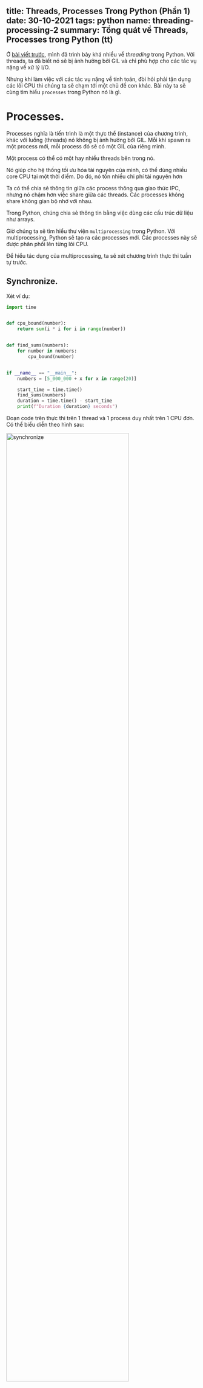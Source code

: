 title: Threads, Processes Trong Python (Phần 1)
date: 30-10-2021
tags: python
name: threading-processing-2
summary: Tổng quát về Threads, Processes trong Python (tt)
---------------------------------------------------------------

Ở [bài viết trước](https://tranvietphuoc.github.io/posts/threading-processing-1.html), mình đã trình bày khá nhiều về *threading* trong Python.
Với threads, ta đã biết nó sẽ bị ảnh hưởng bởi GIL và chỉ phù hợp cho các tác vụ nặng về xử lý I/O.

Nhưng khi làm việc với các tác vụ nặng về tính toán, đòi hỏi phải tận dụng các lõi CPU thì chúng ta sẽ chạm tới một chủ đề con khác.
Bài này ta sẽ cùng tìm hiểu `processes` trong Python nó là gì.


# Processes.

Processes nghĩa là tiến trình là một thực thể (instance) của chương trình, khác với luồng (threads) nó không bị ảnh hưởng bởi GIL.
Mỗi khi spawn ra một process mới, mỗi process đó sẽ có một GIL của riêng mình.

Một process có thể có một hay nhiều threads bên trong nó.

Nó giúp cho hệ thống tối ưu hóa tài nguyên của mình, có thể dùng nhiều core CPU tại một thời điểm. Do đó, nó tốn nhiều chi phí tài nguyên hơn

Ta có thể chia sẻ thông tin giữa các process thông qua giao thức IPC, nhưng nó chậm hơn việc share giữa các threads.
Các processes không share không gian bộ nhớ với nhau.

Trong Python, chúng chia sẻ thông tin bằng việc dùng các cấu trúc dữ liệu như arrays.

Giờ chúng ta sẽ tìm hiểu thư viện `multiprocessing` trong Python. Với multiprocessing, Python sẽ tạo ra các processes mới. Các processes này
sẽ được phân phối lên từng lõi CPU.

Để hiểu tác dụng của multiprocessing, ta sẽ xét chương trình thực thi tuần tự trước.

## Synchronize.

Xét ví dụ:

```python
import time


def cpu_bound(number):
    return sum(i * i for i in range(number))


def find_sums(numbers):
    for number in numbers:
        cpu_bound(number)


if __name__ == "__main__":
    numbers = [5_000_000 + x for x in range(20)]

    start_time = time.time()
    find_sums(numbers)
    duration = time.time() - start_time
    print(f"Duration {duration} seconds")

```

Đoạn code trên thực thi trên 1 thread và 1 process duy nhất trên 1 CPU đơn. Có thể biểu diễn theo hình sau:

<img src="https://files.realpython.com/media/CPUBound.d2d32cb2626c.png" alt="synchronize" width="80%" height="auto" />

Đây là kết quả của đoạn code trên:

```sh
./non_concurrent.py
Duration 7.834432125091553 seconds
```

## multiprocessing.

Viết lại ví dụ trên:

```python
import multiprocessing
import time


def cpu_bound(number):
    return sum(i * i for i in range(number))


def find_sums(numbers):
    with multiprocessing.Pool() as pool:
        pool.map(cpu_bound, numbers)


if __name__ == "__main__":
    numbers = [5_000_000 * x for x in range(3)]

    start_time = time.time()
    find_sums(numbers)
    duration = time.time() - start_time
    print(f"Duration {duration} seconds")

```

multiprocessing được thiết kế để share khối lượng công việc nặng về tính toán giữa các CPUs.
Đây là biểu đồ thực thi của chương trình theo thời gian:

<img src="https://files.realpython.com/media/CPUMP.69c1a7fad9c4.png" alt="multprocessing" width="80%" height="auto" />


Mặc định, khi tạo ra processes mới. Nó sẽ tự động xác định xem hệ thống của bạn có tối đa bao nhiêu CPUs.
Có thể hình dung cách hoạt động của nó theo hình sau:

<img src="https://miro.medium.com/max/1400/1*iEE5_Am-9x7iCVnn6F1MGQ.jpeg" alt="multiprocessing works" width="80%" height="auto" />

Ở đây, mỗi thread sẽ nằm trên mỗi processes.

Sau khi chạy, kết quả thu được sẽ là:

```sh
./test_multiprocessing.py
Duration 2.5175397396087646 seconds
```

Nó nhanh hơn gần gấp 3 lần.

## ứng dụng multiprocessing.

Như đã trình bày, multiprocessing sẽ phù hợp với các tác vụ nặng về tính toán. Bởi lúc này ta cần tận dụng tối đa hiệu năng của CPU trên máy tính.
Nếu sử dụng `threading` hay `concurrent.futures.ThreadPoolExecutor` trong trường hợp này không mang nhiều ý nghĩa do chúng ta sẽ không mất thời gian đợi I/O phản hồi.
Dùng threads thì sẽ bị ảnh hưởng của GIL, nên cho dù có là chương trình đa luồng thì vẫn sẽ chạy như chương trình đơn luồng.
Với multiprocessing, mỗi process sẽ có một interpreter (một GIL). Nên lúc này chương trình của bạn sẽ chạy các tác vụ được phân phối đều trên các lõi CPUs.

Trong thư viện `multiprocessing` của Python, có 2 classes bạn nên lưu tâm là `Process` và `Pool`. 

* Process class gửi mỗi task tới các lõi CPU khác nhau.

* Pool class gửi tập hợp các task tới các lõi CPU khác nhau.

Mặc dù 2 classes cung cấp một tốc độ thực thi tương tự. Process class lại hiệu quả hơn trong trường hợp không có quá nhiều processes cần thực thi.
Trong khi Pool class thì lại phù hợp nhất với một lượng lớn các processes nơi mà mỗi process có thể thực thi một cách nhanh chóng.

Bạn có thể tìm hiểu sâu hơn về `multiprocessing` [tại đây](https://docs.python.org/3/library/multiprocessing.html).

Bonus, còn một chỗ đáng lưu tâm là khi sử dụng `multiprocessing`, khi nào nên sử dụng *fork*, khi nào sử dụng *spawn* để tránh chương trình bị kẹt (stuck).

Mình có đọc 1 [bài viết](https://pythonspeed.com/articles/python-multiprocessing/) rất hay về vấn đề này. Ngoài ra còn bài của [Dr John A Stevenson](https://britishgeologicalsurvey.github.io/science/python-forking-vs-spawn/).

*fork* và *spawn* là 2 phương thức bắt đầu tạo processes mới. **Fork** mặc định trên **Linux*, trong khi **Windows** và **MacOS** dùng **Spawn**.

Khi *fork*, một process con kế thừa các biến, module-level configurations, threads và trạng thái của các biến như nhau từ process cha. Mỗi process con sau đó tiếp tục công việc của chúng 1 cách độc lập,
*pool* sẽ chia các args giữa các process con và chúng hoạt động một cách tuần tự.

Khi *spawn*, nó bắt đầu một Python interpreter mới. Các modules hiện tại trong chương trình được imported lại cho mỗi process con, các biến cũng thế.
Sau đó, mỗi hàm thực thi trong process sẽ được gọi trên mỗi args được cấp cho process con đó.

Để hiểu hơn, ta đi vào các đoạn code ví dụ sau:

```python
from multiprocessing import Pool
from os import getpid

def double(i):
    print("I'm process", getpid())
    return i * 2

if __name__ == '__main__':
    with Pool() as pool:
        result = pool.map(double, [1, 2, 3, 4, 5])
        print(result)

```

Kết quả là:

```sh
I'm process 4942
I'm process 4943
I'm process 4944
I'm process 4942
I'm process 4943
[2, 4, 6, 8, 10]
```

Hàm *double* chạy trong 5 processes.

Ví dụ tiếp theo, gọi là ví dụ 1:

```python
import logging
from threading import Thread
from queue import Queue
from logging.handlers import QueueListener, QueueHandler
from multiprocessing import Pool

def setup_logging():
    # Logs get written to a queue, and then a thread reads
    # from that queue and writes messages to a file:
    _log_queue = Queue()
    QueueListener(
        _log_queue, logging.FileHandler("out.log")).start()
    logging.getLogger().addHandler(QueueHandler(_log_queue))

    # Our parent process is running a thread that
    # logs messages:
    def write_logs():
        while True:
            logging.error("hello, I just did something")
    Thread(target=write_logs).start()

def runs_in_subprocess():
    print("About to log...")
    logging.error("hello, I did something")
    print("...logged")

if __name__ == '__main__':
    setup_logging()

    # Meanwhile, we start a process pool that writes some
    # logs. We do this in a loop to make race condition more
    # likely to be triggered.
    while True:
        with Pool() as pool:
            pool.apply(runs_in_subprocess)

```

Trong chương trình trên:

* Trong process cha, log messages được điều hướng vào queue, thread đọc từ queue và ghi messages ra file *out.log*.

* Thread khác ghi một stream liên tục ra log messages.

* Chúng ta bắt đầu process pool và log một message trong một trong các process con.

Sau khi run:

```sh
About to log...
...logged
About to log...
...logged
About to log...
<chương trình sẽ freezes tại điểm này>
```

Tại sao vậy?

Chúng ta sẽ tìm hiểu những gì xảy ra khi ta bắt đầu 1 process con bằng pool. Mặc định trong Python, khi sử dụng multiprocess thì trình thông dịch
sẽ sử dụng phương thức *fork()*. Đây là cách mà subprocesses được bắt đầu trong Linux hay MacOS.

1. Copy process được tạo sử dụng *fork()* system call.
2. Process con thay thế chính nó bằng chương trình khác sử dụng *execve()* system call.

Xét đoạn code sau:

```python
from os import fork, getpid

print("I am parent process", getpid())
if fork():
    print("I am the parent process, with PID", getpid())
else:
    print("I am the child process, with PID", getpid())

```

Kết quả là:

```sh
I am parent process 3619
I am the parent process, with PID 3619
I am the child process, with PID 3620
```

Bạn có thể thấy, không gì ngăn bạn từ việc *fork()*. Cả process cha và process con đều chạy trong cùng 1 đoạn code.

*fork()* chỉ là cách Python tạo process pools mặc định bởi Linux, và trên MacOS trên Python 3.7 trở về trước.

*Vấn đề với fork()-ing*.

Python bắt đầu một pool của các processes bằng việc fork(). Process con đã truy cập để copy mọi thứ từ bộ nhớ của process cha.
Nhưng điều gì đã gây nên deadlock ở ví dụ trước đó?

Nguyên nhân của vấn đề trên là tiếp tục chạy code sau khi fork() mà không gọi execve().

1. fork() copy mọi thứ trong bộ nhớ, gồm các biến, global configurations,.... Xét ví dụ sau:

```python
import logging
from multiprocessing import Pool
from os import getpid

def runs_in_subprocess():
    logging.info(
        "I am the child, with PID {}".format(getpid()))

if __name__ == '__main__':
    logging.basicConfig(
        format='GADZOOKS %(message)s', level=logging.DEBUG)

    logging.info(
        "I am the parent, with PID {}".format(getpid()))

    with Pool() as pool:
        pool.apply(runs_in_subprocess)

```

Sau khi chạy:

```sh
GADZOOKS I am the parent, with PID 3884
GADZOOKS I am the child, with PID 3885

```

Như bạn đã thấy, logging ở process con có cùng format với process cha do đã copy cả config của process cha.

2. fork() không copy mọi thứ từ process cha. Xét ví dụ:

```python
from threading import Thread, enumerate
from os import fork
from time import sleep

# Start a thread:
Thread(target=lambda: sleep(60)).start()

if fork():
    print("The parent process has {} threads".format(
        len(enumerate())))
else:
    print("The child process has {} threads".format(
        len(enumerate())))

```

Sau khi run:

```sh
The parent process has 2 threads
The child process has 1 threads

```

Vậy fork() không copy threads của process cha.

**Lời giải cho ví dụ 1:**

1. Bất cứ khi nào thread trong process cha ghi log messages, nó được thêm vào Queue. Điều này có nghĩa là nó nắm giữ Lock.

2. Nếu fork() xảy ra sai thời điểm, lock được copy trong một trạng thái bị giữ.

3. Process con copy loggin configurations của process cha, bao gồm cả queue.

4. Bất cứ khi nào process con ghi log message, nó cố ghi ra queue. Điều này có nghĩa là nó cần giữ lock. Nhưng lock đã được acquired trước đó rồi.

5. Process con bây giờ chờ cho lock đã được acquired ở trên release.

6. Lock đó sẽ không bao giờ được released, bởi vì thread sẽ release nó không được copy từ process cha sau khi gọi hàm fork().


**Cách giải quyết.**

1. reset các configurations của thư viện logging khi các processes con được bắt đầu. Tuy nhiên, với các thư viện khác trong Python mà đòi hỏi một tập các trạng thái
global thì không khả thi lắm.

2. Với các threads trong process cha, chúng cần được released lock khi fork() được gọi. Nhưng cách này cũng không xử lý được vấn đề với các locks được tạo
bởi thư viện được viết bằng C. Nó chỉ có thể thực hiện được với các thư viện được viết bằng Python.


**Giải pháp đúng đắn.**


Thay vì sử dụng fork(), ta có thể dùng *spawn* như bài của [Dr John A Stevenson](https://britishgeologicalsurvey.github.io/science/python-forking-vs-spawn/).
Hoặc có thể set như sau:

```python
from multiprocessing import set_start_method
set_start_method("spawn")

```

Hay:

```python
from multiprocessing import get_context

def your_func():
    with get_context("spawn").Pool() as pool:
        # ... everything else is unchanged
```

Thỉnh thoảng, bạn viết code theo các vấn đề mặc định trong documentation sẽ gặp những chuyện rắc rối mà bạn sẽ bối rối đấy.

Chúng ta đã tìm hiểu về threading và multiprocessing để lập trình đa luồng hay đa tiến trình trong Python. Tuy nhiên thư viện mà chúng ta tìm hiểu sau đây có nhiều tiện ích bất ngờ hơn nữa.

# concurrent.futures

`concurrent.futures` là một high level API cho việc lập trình multi-thread hay multi-process.

## Executor

Module này có một tính năng là Executor class, là một abstract class và nó không thể sử dụng trực tiếp, nó được kế thừa trong 2 class khác
là `ThreadPoolExecutor` và `ProcessPoolExecutor`. 

## ThreadPoolExecutor

Xét ví dụ:

```python
from concurrent.futures import ThreadPoolExecutor
from time import sleep
 
def return_after_5_secs(message):
    sleep(5)
    return message
 
pool = ThreadPoolExecutor(3)
 
future = pool.submit(return_after_5_secs, ("hello"))
print(future.done())
sleep(5)
print(future.done())
print(future.result())
```

Khi submit() một task, ta sẽ nhận lại một [Future](https://docs.python.org/3/library/concurrent.futures.html#concurrent.futures.Future).
Future có một method là done(), nếu future được giải quyết, có 1 giá trị được set cho cho một future object cụ thể. Khi task hoàn thành, thread pool executor
đặt giá trị cho future object.
Trong ví dụ trên, task sẽ không hoàn thành trong vòng 5 giây, vì vậy lần gọi done() đầu tiên trả về False. Sau khi sleep 5 giây, chúng ta nhận được
kết quả của future object bằng việc gọi result() method.

Hiểu về Future object và biết các methods của nó sẽ giúp chúng ta hiểu rõ hơn về code multi-thread trong Python.

## ProcessPoolExecutor

Xem ví dụ sau

```python
from concurrent.futures import ProcessPoolExecutor
from time import sleep
 
def return_after_5_secs(message):
    sleep(5)
    return message
 
pool = ProcessPoolExecutor(3)
 
future = pool.submit(return_after_5_secs, ("hello"))
print(future.done())
sleep(5)
print(future.done())
print("Result: " + future.result())
```

Chúng ta cần nhớ là ProcessPoolExecutor sử dụng thư viện `multiprocessing` và do đó không bị tác động bởi GIL. Tuy nhiên ta không thể sử dụng
bất cứ object nào mà not pickable. Nên cần chọn cẩn thận những gì chúng ta sử dụng/trả về trong một callable được truyền vào executor này.

## Executor.map()

map method cho phép gọi nhiều lần cho hàm đã cung cấp trong Pool, và truyền mỗi items trong một iterable cho hàm đó. Ngoại trừ trường hợp các hàm được gọi
một cách đồng thời. Với multiprocessing, đối tượng iterable sẽ bị phá vỡ thành các phần và mỗi phần sẽ được truyền vào hàm trong mỗi processes.
Ta có thể điều khiển chunk size bằng cách thêm đối số thứ 3 vào PoolExecutor là `chunk_size`, mặc định nó là 1.

Ví dụ, thread:

```python
import concurrent.futures
import urllib.request
 
URLS = ['http://www.foxnews.com/',
        'http://www.cnn.com/',
        'http://europe.wsj.com/',
        'http://www.bbc.co.uk/',
        'http://some-made-up-domain.com/']
 
# Retrieve a single page and report the url and contents
def load_url(url, timeout):
    with urllib.request.urlopen(url, timeout=timeout) as conn:
        return conn.read()
 
# We can use a with statement to ensure threads are cleaned up promptly
with concurrent.futures.ThreadPoolExecutor(max_workers=5) as executor:
    # Start the load operations and mark each future with its URL
    future_to_url = {executor.submit(load_url, url, 60): url for url in URLS}
    for future in concurrent.futures.as_completed(future_to_url):
        url = future_to_url[future]
        try:
            data = future.result()
        except Exception as exc:
            print('%r generated an exception: %s' % (url, exc))
        else:
            print('%r page is %d bytes' % (url, len(data)))
```

Và process:

```python
import concurrent.futures
import math
 
PRIMES = [
    112272535095293,
    112582705942171,
    112272535095293,
    115280095190773,
    115797848077099,
    1099726899285419]
 
def is_prime(n):
    if n % 2 == 0:
        return False
 
    sqrt_n = int(math.floor(math.sqrt(n)))
    for i in range(3, sqrt_n + 1, 2):
        if n % i == 0:
            return False
    return True
 
def main():
    with concurrent.futures.ProcessPoolExecutor() as executor:
        for number, prime in zip(PRIMES, executor.map(is_prime, PRIMES)):
            print('%d is prime: %s' % (number, prime))
 
if __name__ == '__main__':
    main()
```

## as_complete() và wait()

concurrent.futures có 2 hàm để làm việc với các đối tượng futures được trả về bởi executor là *as_complete()* và *wait()*.

*as_complete()* nhận một iterable của Future object và bắt đầu yeilding các giá trị ngay khi futures bắt đầu chạy. Nó khác với *map()* ở chỗ
*map()* trả về các kết quả theo thứ tự iterables được truyền vào. Nên kết quả đầu tiên của *map()* là kết quả cho phần tử đầu tiên.
Trong khi với *as_complete()*, giá trị trả về đầu tiên phụ thuộc vào cái nào hoàn thành trước. Ví dụ:

```python
from concurrent.futures import ThreadPoolExecutor, wait, as_completed
from time import sleep
from random import randint
 
def return_after_5_secs(num):
    sleep(randint(1, 5))
    return "Return of {}".format(num)
 
pool = ThreadPoolExecutor(5)
futures = []
for x in range(5):
    futures.append(pool.submit(return_after_5_secs, x))
 
for x in as_completed(futures):
    print(x.result())
```

*wait()* sẽ trả về một named tuple, chứa 2 set, một set chứa các futures đã hoàn thành (kể cả có kết quả hay là một exception) và set kia
chứa các futures chưa complete. Ví dụ:

```python
from concurrent.futures import ThreadPoolExecutor, wait, as_completed
from time import sleep
from random import randint
 
def return_after_5_secs(num):
    sleep(randint(1, 5))
    return "Return of {}".format(num)
 
pool = ThreadPoolExecutor(5)
futures = []
for x in range(5):
    futures.append(pool.submit(return_after_5_secs, x))
 
print(wait(futures))
```

Sau khi chạy sẽ được 1 named tuple như sau: `DoneAndNotDoneFutures(done={...},not_done=set())`

# Kết

Chủ đề về threads và processes trong Python khá là hấp dẫn với mình, tuy nhiên còn nhiều vấn đề thực tế khác mà khi
bắt tay vào code chúng ta mới gặp được. Mong là những phần mình đã trình bày sẽ giúp được bạn ít nhiều.

**Nguồn**

* RealPython, keyword: threading.
* [Medium](https://urban-institute.medium.com/using-multiprocessing-to-make-python-code-faster-23ea5ef996ba)
* Pythonspeed
* [Abu Ashraf Masnun blog](https://masnun.com/2016/03/29/python-a-quick-introduction-to-the-concurrent-futures-module.html)

